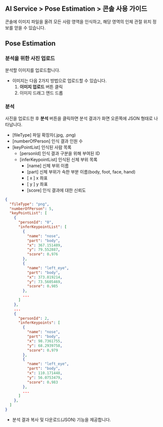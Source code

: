 ## AI Service > Pose Estimation > 콘솔 사용 가이드

콘솔에 이미지 파일을 올려 모든 사람 영역을 인식하고, 해당 영역의 인체 관절 위치 정보를 얻을 수 있습니다.

## Pose Estimation

### 분석을 위한 사진 업로드

분석할 이미지를 업로드합니다.

- 이미지는 다음 2가지 방법으로 업로드할 수 있습니다.
    1. **이미지 업로드** 버튼 클릭
    2. 이미지 드래그 앤드 드롭

### 분석

사진을 업로드한 후 **분석** 버튼을 클릭하면 분석 결과가 화면 오른쪽에 JSON 형태로 나타납니다.

* [fileType] 파일 확장자(.jpg, .png)
* [numberOfPerson] 인식 결과 인원 수
* [keyPointList] 인식된 사람 목록
    * [personId] 인식 결과 구분을 위해 부여된 ID
    * [inferKeypointList] 인식된 신체 부위 목록
        * [name] 신체 부위 이름
        * [part] 신체 부위가 속한 부분 이름(body, foot, face, hand)
        * [ x ] x 좌표
        * [ y ] y 좌표
        * [score] 인식 결과에 대한 신뢰도


```json
{
  "fileType": "png",
  "numberOfPerson": 5,
  "keyPointList": [
    {
      "personId": "0",
      "inferKeypointList": [
        {
          "name": "nose",
          "part": "body",
          "x": 367.151489,
          "y": 79.552887,
          "score": 0.976
        },
        {
          "name": "left_eye",
          "part": "body",
          "x": 373.819214,
          "y": 73.5605469,
          "score": 0.985
        },
        ...
      ]
    },
    ...
    {
      "personId": 2,
      "inferKeypoints": [
        {
          "name": "nose",
          "part": "body",
          "x": 98.7361755,
          "y": 68.2939758,
          "score": 0.979
        },
        {
          "name": "left_eye",
          "part": "body",
          "x": 110.171448,
          "y": 56.0753479,
          "score": 0.983
        },
        ...
      ]
    },
  ]
}
```

* 분석 결과 복사 및 다운로드(JSON) 기능을 제공합니다.
